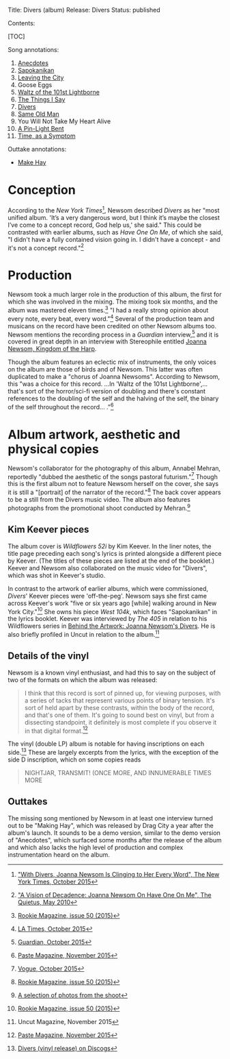 Title: Divers (album)
Release: Divers
Status: published

Contents:

[TOC]

Song annotations:

1. [Anecdotes]({filename}anecdotes.md)
2. [Sapokanikan]({filename}sapokanikan.md)
3. [Leaving the City]({filename}leavingthecity.md)
4. Goose Eggs
5. [Waltz of the 101st Lightborne]({filename}waltzofthe101stlightborne.md)
6. [The Things I Say]({filename}thethingsisay.md)
7. [Divers]({filename}divers.md)
8. [Same Old Man]({filename}sameoldman.md)
9. You Will Not Take My Heart Alive
10. [A Pin-Light Bent]({filename}apinlightbent.md)
11. [Time, as a Symptom]({filename}timeasasymptom.md)

Outtake annotations:

- [Make Hay]({filename}makehay.md)

# Conception #

According to the *New York Times*[^nyt], Newsom described *Divers* as her "most unified album. 'It’s a very dangerous word, but I think it’s maybe the closest I’ve come to a concept record, God help us,' she said." This could be contrasted with earlier albums, such as *Have One On Me*, of which she said, "I didn't have a fully contained vision going in. I didn't have a concept - and it's not a concept record."[^hoomquietus] 

[^hoomquietus]: ["A Vision of Decadence: Joanna Newsom On Have One On Me", The Quietus, May 2010](http://thequietus.com/articles/04232-joanna-newsom-have-one-on-me-interview)
[^nyt]: ["With Divers, Joanna Newsom Is Clinging to Her Every Word", The New York Times, October 2015](http://www.nytimes.com/2015/10/04/arts/music/with-divers-joanna-newsom-is-clinging-to-her-every-word.html)

# Production #

Newsom took a much larger role in the production of this album, the first for which she was involved in the mixing. The mixing took six months, and the album was mastered eleven times.[^rookie] "I had a really strong opinion about every note, every beat, every word."[^latimes] Several of the production team and musicans on the record have been credited on other Newsom albums too. Newsom mentions the recording process in a *Guardian* interview,[^guardian] and it is covered in great depth in an interview with Stereophile entitled [Joanna Newsom, Kingdom of the Harp](http://www.stereophile.com/content/joanna-newsom-kingdom-harp).

Though the album features an eclectic mix of instruments, the only voices on the album are those of birds and of Newsom. This latter was often duplicated to make a "chorus of Joanna Newsoms". According to Newsom, this "was a choice for this record. ...In 'Waltz of the 101st Lightborne',... that's sort of the horror/sci-fi version of doubling and there's constant references to the doubling of the self and the halving of the self, the binary of the self throughout the record... ."[^paste]

[^rookie]:[Rookie Magazine, issue 50 (2015)](http://www.rookiemag.com/2015/10/joanna-newsom-interview/)
[^latimes]:[LA Times, October 2015](http://www.latimes.com/entertainment/music/posts/la-et-ms-joanna-newsom-divers-the-mixing-board-20151023-story.html)
[^guardian]:[Guardian, October 2015](https://www.theguardian.com/music/2015/oct/18/joanna-newsom-it-was-tonic-to-know-not-insane-interview)
[^paste]:[Paste Magazine, November 2015](https://www.pastemagazine.com/articles/2015/11/joanna-newsom-discusses-divers-and-her-solipsistic.html)


# Album artwork, aesthetic and physical copies #

Newsom's collaborator for the photography of this album, Annabel Mehran, reportedly "dubbed the aesthetic of the songs pastoral futurism."[^vogue] Though this is the first album not to feature Newsom herself on the cover, she says it is still a "[portrait] of the narrator of the record."[^rookie] The back cover appears to be a still from the Divers music video. The album also features photographs from the promotional shoot conducted by Mehran.[^mehrandivers]

[^vogue]:[Vogue, October 2015](http://www.vogue.com/13364488/joanna-newsom-divers-profile/)
[^mehrandivers]:[A selection of photos from the shoot](https://stocklandmartelblog.com/2015/11/17/annabel-mehran-joanna-newsom/)

## Kim Keever pieces ##

The album cover is *Wildflowers 52i* by Kim Keever. In the liner notes, the title page preceding each song's lyrics is printed alongside a different piece by Keever. (The titles of these pieces are listed at the end of the booklet.) Keever and Newsom also collaborated on the music video for "Divers", which was shot in Keever's studio.

In contrast to the artwork of earlier albums, which were commissioned, *Divers*' Keever pieces were 'off-the-peg'. Newsom says she first came across Keever's work "five or six years ago [while] walking around in New York City."[^rookie] She owns his piece *West 104k*, which faces "Sapokanikan" in the lyrics booklet. Keever was interviewed by *The 405* in relation to his Wildflowers series in [Behind the Artwork: Joanna Newsom's Divers](http://www.thefourohfive.com/music/article/behind-the-artwork-joanna-newsom-s-divers-144). He is also briefly profiled in Uncut in relation to the album.[^uncut]

[^uncut]:Uncut Magazine, November 2015

## Details of the vinyl ##

Newsom is a known vinyl enthusiast, and had this to say on the subject of two of the formats on which the album was released:

> I think that this record is sort of pinned up, for viewing purposes, with a series of tacks that represent various points of binary tension. It's sort of held apart by these contrasts, within the body of the record, and that's one of them. It's going to sound best on vinyl, but from a dissecting standpoint, it definitely is most complete if you observe it in that digital format.[^paste]

The vinyl (double LP) album is notable for having inscriptions on each side.[^discogs] These are largely excerpts from the lyrics, with the exception of the side D inscription, which on some copies reads

> NIGHTJAR, TRANSMIT! (ONCE MORE, AND INNUMERABLE TIMES MORE


[^discogs]:[Divers (vinyl release) on Discogs](https://www.discogs.com/Joanna-Newsom-Divers/release/7627714)

## Outtakes ##

The missing song mentioned by Newsom in at least one interview turned out to be "Making Hay", which was released by Drag City a year after the album's launch. It sounds to be a demo version, similar to the demo version of "Anecdotes", which surfaced some months after the release of the album and which also lacks the high level of production and complex instrumentation heard on the album.
